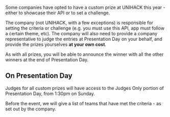 Some companies have opted to have a custom prize at UNIHACK this year - either
to showcase their API or to set a challenge.

The company (not UNIHACK, with a few exceptions) is responsible for setting the
criteria or challenge (e.g. you must use this API, app must follow a certain
theme, etc). The company will also need to provide a company representative to
judge the entries at Presentation Day on your behalf, and provide the prizes
yourselves **at your own cost**.

As with all prizes, you will be able to announce the winner with all the other
winners at the end of Presentation Day.

## On Presentation Day

Judges for all custom prizes will have access to the Judges Only portion of
Presentation Day, from 1:30pm on Sunday.

Before the event, we will give a list of teams that have met the criteria - as
set out by the company. 
